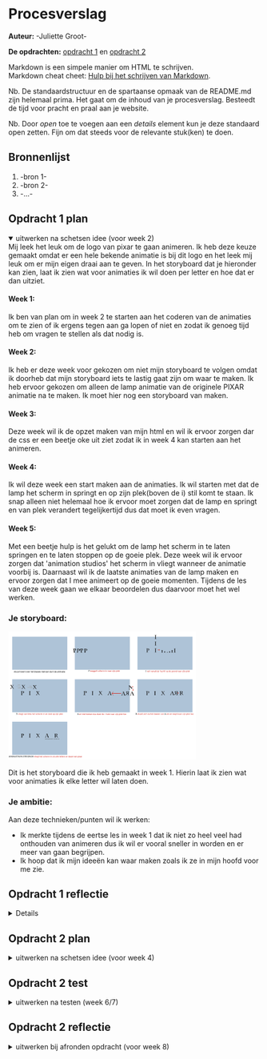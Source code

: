 # Procesverslag
**Auteur:** -Juliette Groot-

**De opdrachten:** [opdracht 1](opdracht1/index.html) en [opdracht 2](opdracht2/index.html)


Markdown is een simpele manier om HTML te schrijven.  
Markdown cheat cheet: [Hulp bij het schrijven van Markdown](https://github.com/adam-p/markdown-here/wiki/Markdown-Cheatsheet).

Nb. De standaardstructuur en de spartaanse opmaak van de README.md zijn helemaal prima. Het gaat om de inhoud van je procesverslag. Besteedt de tijd voor pracht en praal aan je website.

Nb. Door *open* toe te voegen aan een *details* element kun je deze standaard open zetten. Fijn om dat steeds voor de relevante stuk(ken) te doen.



## Bronnenlijst
  1. -bron 1-
  2. -bron 2-
  3. -...-



## Opdracht 1 plan

<details open>
  <summary>uitwerken na schetsen idee (voor week 2)</summary>
  Mij leek het leuk om de logo van pixar te gaan animeren. Ik heb deze keuze gemaakt omdat er een hele bekende animatie is bij dit logo en het leek mij leuk om er mijn eigen draai aan te geven. In het storyboard dat je hieronder kan zien, laat ik zien wat voor animaties ik wil doen per letter en hoe dat er dan uitziet.

  #### Week 1:
  Ik ben van plan om in week 2 te starten aan het coderen van de animaties om te zien of ik ergens tegen aan ga lopen of niet en zodat ik genoeg tijd heb om vragen te stellen als dat nodig is.

  #### Week 2:
  Ik heb er deze week voor gekozen om niet mijn storyboard te volgen omdat ik doorheb dat mijn storyboard iets te lastig gaat zijn om waar te maken. Ik heb ervoor gekozen om alleen de lamp animatie van de originele PIXAR animatie na te maken. Ik moet hier nog een storyboard van maken.
  

  #### Week 3:
  Deze week wil ik de opzet maken van mijn html en wil ik ervoor zorgen dar de css er een beetje oke uit ziet zodat ik in week 4 kan starten aan het animeren.

  #### Week 4:
  Ik wil deze week een start maken aan de animaties. Ik wil starten met dat de lamp het scherm in springt en op zijn plek(boven de i) stil komt te staan. Ik snap alleen niet helemaal hoe ik ervoor moet zorgen dat de lamp en springt en van plek verandert tegelijkertijd dus dat moet ik even vragen.

  #### Week 5:
 Met een beetje hulp is het gelukt om de lamp het scherm in te laten springen en te laten stoppen op de goeie plek. Deze week wil ik ervoor zorgen dat 'animation studios' het scherm in vliegt wanneer de animatie voorbij is. Daarnaast wil ik de laatste animaties van de lamp maken en ervoor zorgen dat I mee animeert op de goeie momenten. Tijdens de les van deze week gaan we elkaar beoordelen dus daarvoor moet het wel werken.

  ### Je storyboard:
  <img src="readme-images/storyboard.png" width="375px" alt="storyboard voor opdracht 1">
 
  Dit is het storyboard die ik heb gemaakt in week 1. Hierin laat ik zien wat voor animaties ik elke letter wil laten doen.


  ### Je ambitie: 
  Aan deze technieken/punten wil ik werken:
  - Ik merkte tijdens de eertse les in week 1 dat ik niet zo heel veel had onthouden van animeren dus ik wil er vooral sneller in worden en er meer van gaan begrijpen.
  - Ik hoop dat ik mijn ideeën kan waar maken zoals ik ze in mijn hoofd voor me zie.
 
</details>



## Opdracht 1 reflectie

<details>

  ### Je uitkomst - karakteristiek screenshot(s):
  <img src="readme-images/dummy-plaatje.svg" width="375px" alt="uitomst opdracht 1">
  
  Dit is hoe mijn logo eruit ziet als de animatie klaar is.


  ### Dit ging goed/Heb ik geleerd: 
  Korte omschrijving met plaatje(s)

  <img src="readme-images/dummy-plaatje.svg" width="375px" alt="top">


  ### Dit was lastig/Is niet gelukt:
  Korte omschrijving met plaatje(s)

  <img src="readme-images/dummy-plaatje.svg" width="375px" alt="bummer">

  ### Reflectie per week
  Hier ga ik kort een reflectie doen op elke week tot de beoordeling op elkaar.

  #### Week 1:
  Deze week heb ik best wel veel gedaan. Ik heb mijn logo gekozen en ook een storyboard gemaakt van de animaties die ik wilde doen op elke letter. Ik vind dat deze week best goed ging en had veel zin om te starten met het coderen en animeren.

  #### Week 2:
  Deze week heb ik minder gedaan dan ik wilde. Ik kwam er wel snel achter dat mijn eerste idee en storyboard een beetje vergezocht was in de korte tijd die we kregen en in mijn ervaring met animeren. Dit was een goede keuze! Ik had het al lastig genoeg met de kleine lamp animatie die ik uiteindelijk heb gedaan. Ik wilde ook deze week een nieuwe storyboard maken, maar dat had ik uiteindelijk niet gedaan wat niet heel handig is.

  #### Week 3:
  Deze week heb ik een aantal stappen gemaakt met mijn code. Ik ben tevreden met de code die ik geschreven heb, maar achteraf had ik deze week weil iets meer tijd kunnen besteden aan de css en opmaak zodat ik dit niet later nog moest doen.

  #### Week 4:
  Deze week begonnen de wielen pas echt te draaien. Ik ben blij dat ik om hulp vroeg deze week omdat ik heel erg vast liep en er zelf totaal niet uitkwam. Door de hulp heb ik wel een stuk meer kunnen doen en werkt het eerste deel van mijn animatie ook echt!

  #### Week 5:
  Deze week gingen we elkaar beoordelen en ik was echt niet ver genoeg hiervoor. Wat niet heel handig was van mijzelf. Hierdoor ging ik de beoordeling in met een halve animatie. Na de beoordeling met Jinke(wij hebben elkaar beoordeeld), heeft zij mij een beetje geholpen. Mijn probleem was namelijk dat ik niet wist hoe ik meerdere animaties achter elkaar werkend moest krijgen en toen heeft zij mij hierbij geholpen. Dit was erg fijn omdat ik echt geen idee had hoe ik dit moest oplossen. Ik had al heel veel online gezocht naar het antwoord maar ik kreeg hem maar niet. Toen kwam ik er door haar achter dat ik met webkit mijn probleem op kon lossen wat top was! Ik was deze week nog niet helemaal klaar met mijn animatie, maar ik moet alleen maar de puntjes op de I zetten.

  ### Overview reflectie:  
  Door bovenstaande te lezen kan ik wel uitmaken dat ik iets te laat ben begonnen met wat belangrijk was, namelijk de animatie zelf. Als ik het allemaal opnieuw zou moeten dan zou ik het zeker niet weer zo aanpakken. Ik zou dan sowieso eerder om hulp vragen want nu bleef ik heel erg hangen waardoor ik niks meer deed. Daarnaast zou ik dan ook een stuk eerder starten. Voor de rest ging deze opdracht wel prima!

</details>



## Opdracht 2 plan

<details>
  <summary>uitwerken na schetsen idee (voor week 4)</summary>


  ### Je ontwerp:
  <img src="readme-images/startscherm.png" width="375px" alt="startscherm ontwerp opdracht 2">
  <img src="readme-images/bignoscherm.png" width="375px" alt="bignoscherm ontwerp opdracht 2">
  <img src="readme-images/stempels.png" width="375px" alt="bignoscherm met stempels ontwerp opdracht 2">

  ### Je ambitie: 
  Aan deze technieken/punten wil ik werken:
  - punt 1
  - punt 2
  - nog een punt
  - ...
</details>



## Opdracht 2 test

<details>
  <summary>uitwerken na testen (week 6/7)</summary>

  Neem minimaal 5 bevindingen op:



  ### Bevinding 1:
  Omschrijving van wat er nog niet orde was (tekst en afbeeding(en)).

  #### oplossing:
  Beschrijving hoe je het hebt hebt opgelost of als het niet gelukt is hoe je het zou oplossen (tekst en afbeeding(en)).



  ### Bevinding 2:
  Omschrijving van wat er nog niet orde was (tekst en afbeeding(en)).

  #### oplossing:
  Beschrijving hoe je het hebt hebt opgelost of als het niet gelukt is hoe je het zou oplossen (tekst en afbeeding(en)).



  ### Bevinding 3:
  ...
</details>



## Opdracht 2 reflectie

<details>
  <summary>uitwerken bij afronden opdracht (voor week 8)</summary>

  ### Je uitkomst - karakteristiek screenshot(s):
  <img src="readme-images/dummy-plaatje.svg" width="375px" alt="uitkomst opdracht 2">


  ### Dit ging goed/Heb ik geleerd: 
  Korte omschrijving met plaatje(s)

  <img src="readme-images/dummy-plaatje.svg" width="375px" alt="top">


  ### Dit was lastig/Is niet gelukt:
  Korte omschrijving met plaatje(s)

  <img src="readme-images/dummy-plaatje.svg" width="375px" alt="bummer">
</details>